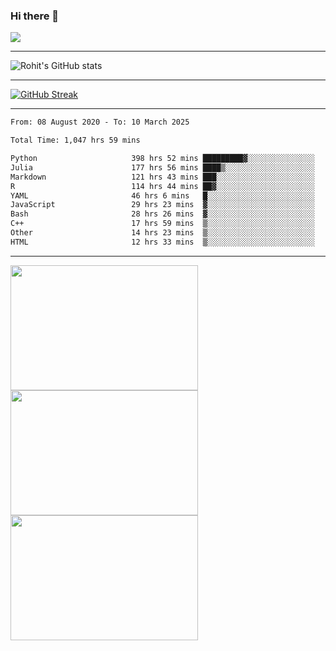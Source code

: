 ### Hi there 👋

 ![](https://komarev.com/ghpvc/?username=RohitRathore1&color=blueviolet)

<hr/>

![Rohit's GitHub stats](https://github-readme-stats.vercel.app/api?username=RohitRathore1&show_icons=true&theme=transparent)

<hr/>

[![GitHub Streak](http://github-readme-streak-stats.herokuapp.com?user=RohitRathore1&theme=dark&mode=weekly)](https://git.io/streak-stats)

<hr/>

<!--START_SECTION:waka-->

```txt
From: 08 August 2020 - To: 10 March 2025

Total Time: 1,047 hrs 59 mins

Python                     398 hrs 52 mins █████████▓░░░░░░░░░░░░░░░   38.06 %
Julia                      177 hrs 56 mins ████▒░░░░░░░░░░░░░░░░░░░░   16.98 %
Markdown                   121 hrs 43 mins ███░░░░░░░░░░░░░░░░░░░░░░   11.62 %
R                          114 hrs 44 mins ██▓░░░░░░░░░░░░░░░░░░░░░░   10.95 %
YAML                       46 hrs 6 mins   █░░░░░░░░░░░░░░░░░░░░░░░░   04.40 %
JavaScript                 29 hrs 23 mins  ▓░░░░░░░░░░░░░░░░░░░░░░░░   02.80 %
Bash                       28 hrs 26 mins  ▓░░░░░░░░░░░░░░░░░░░░░░░░   02.71 %
C++                        17 hrs 59 mins  ▒░░░░░░░░░░░░░░░░░░░░░░░░   01.72 %
Other                      14 hrs 23 mins  ▒░░░░░░░░░░░░░░░░░░░░░░░░   01.37 %
HTML                       12 hrs 33 mins  ▒░░░░░░░░░░░░░░░░░░░░░░░░   01.20 %
```

<!--END_SECTION:waka-->

<hr/>

<p>
  <img src="https://wakatime.com/share/@TeAmp0is0N/0205e68a-e5ed-48bf-b870-3c94c1fa77d3.svg" width="300" height="200">
  <img src="https://wakatime.com/share/@TeAmp0is0N/3935ee43-08a3-493e-8b95-60c1f9204b15.svg" width="300" height="200">
  <img src="https://wakatime.com/share/@TeAmp0is0N/8717aacc-7340-44e0-abb1-987dc9823fcd.svg" width="300" height="200">
</p>




